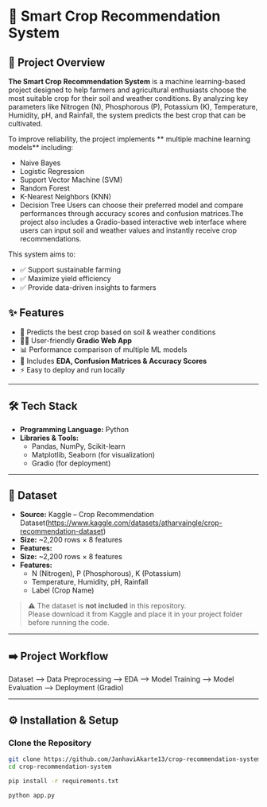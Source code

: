 # 🌿 Smart Crop Recommendation System   <!-- H1 -->

## 📌 Project Overview                  <!-- H2 -->

**The Smart Crop Recommendation System** is a machine learning-based project designed to help farmers and agricultural enthusiasts choose the most suitable crop for their soil and weather conditions. By analyzing key parameters like Nitrogen (N), Phosphorous (P), Potassium (K), Temperature, Humidity, pH, and Rainfall, the system predicts the best crop that can be cultivated.

To improve reliability, the project implements ** multiple machine learning models** including:
  - Naive Bayes
  - Logistic Regression
  - Support Vector Machine (SVM)
  - Random Forest
  - K-Nearest Neighbors (KNN)
  - Decision Tree
Users can choose their preferred model and compare performances through accuracy scores and confusion matrices.The project also includes a Gradio-based interactive web interface where users can input soil and weather values and instantly receive crop recommendations.

This system aims to:  
- ✅ Support sustainable farming  
- ✅ Maximize yield efficiency  
- ✅ Provide data-driven insights to farmers  


## ✨ Features  
- 🌱 Predicts the best crop based on soil & weather conditions  
- 🧑‍🌾 User-friendly **Gradio Web App**  
- 📊 Performance comparison of multiple ML models  
- 🔎 Includes **EDA, Confusion Matrices & Accuracy Scores**  
- ⚡ Easy to deploy and run locally  

---

## 🛠 Tech Stack  
- **Programming Language:** Python  
- **Libraries & Tools:**  
  - Pandas, NumPy, Scikit-learn  
  - Matplotlib, Seaborn (for visualization)  
  - Gradio (for deployment)  

---

## 📂 Dataset  
- **Source:** Kaggle – Crop Recommendation Dataset(https://www.kaggle.com/datasets/atharvaingle/crop-recommendation-dataset)  
- **Size:** ~2,200 rows × 8 features  
- **Features:**  
- **Size:** ~2,200 rows × 8 features  
- **Features:**  
  - N (Nitrogen), P (Phosphorous), K (Potassium)  
  - Temperature, Humidity, pH, Rainfall  
  - Label (Crop Name)  

> ⚠️ The dataset is **not included** in this repository.  
> Please download it from Kaggle and place it in your project folder before running the code.  

---


## ➡️ Project Workflow

Dataset --> Data Preprocessing --> EDA --> Model Training --> Model Evaluation --> Deployment (Gradio)

---

## ⚙️ Installation & Setup  

### Clone the Repository  
```bash
git clone https://github.com/JanhaviAkarte13/crop-recommendation-system.git
cd crop-recommendation-system

pip install -r requirements.txt

python app.py












